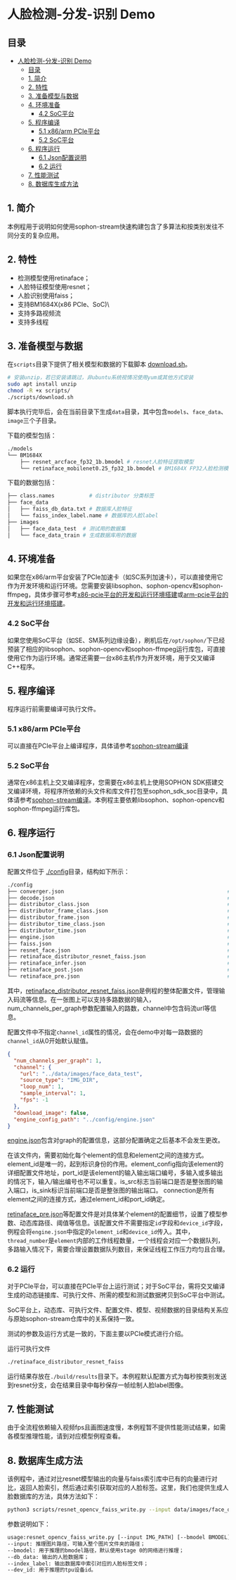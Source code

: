 # 人脸检测-分发-识别 Demo

## 目录
- [人脸检测-分发-识别 Demo](#人脸检测-分发-识别-demo)
  - [目录](#目录)
  - [1. 简介](#1-简介)
  - [2. 特性](#2-特性)
  - [3. 准备模型与数据](#3-准备模型与数据)
  - [4. 环境准备](#4-环境准备)
    - [4.2 SoC平台](#42-soc平台)
  - [5. 程序编译](#5-程序编译)
    - [5.1 x86/arm PCIe平台](#51-x86arm-pcie平台)
    - [5.2 SoC平台](#52-soc平台)
  - [6. 程序运行](#6-程序运行)
    - [6.1 Json配置说明](#61-json配置说明)
    - [6.2 运行](#62-运行)
  - [7. 性能测试](#7-性能测试)
  - [8. 数据库生成方法](#8-数据库生成方法)

## 1. 简介

本例程用于说明如何使用sophon-stream快速构建包含了多算法和按类别发往不同分支的复杂应用。


## 2. 特性
* 检测模型使用retinaface；
* 人脸特征模型使用resnet；
* 人脸识别使用faiss；
* 支持BM1684X(x86 PCIe、SoC)\
* 支持多路视频流
* 支持多线程

## 3. 准备模型与数据

​在`scripts`目录下提供了相关模型和数据的下载脚本 [download.sh](./scripts/download.sh)。

```bash
# 安装unzip，若已安装请跳过，非ubuntu系统视情况使用yum或其他方式安装
sudo apt install unzip
chmod -R +x scripts/
./scripts/download.sh
```

脚本执行完毕后，会在当前目录下生成`data`目录，其中包含`models`、`face_data`、`image`三个子目录。

下载的模型包括：

```bash
./models
└── BM1684X
    ├── resnet_arcface_fp32_1b.bmodel # resnet人脸特征提取模型
    └── retinaface_mobilenet0.25_fp32_1b.bmodel # BM1684X FP32人脸检测模型
```

下载的数据包括：

```bash
├── class.names           # distributor 分类标签 
├── face_data 
│   ├── faiss_db_data.txt # 数据库人脸特征
│   └── faiss_index_label.name # 数据库的人脸label
├── images
│   ├── face_data_test  # 测试用的数据集
│   └── face_data_train # 生成数据库用的数据
```

## 4. 环境准备

如果您在x86/arm平台安装了PCIe加速卡（如SC系列加速卡），可以直接使用它作为开发环境和运行环境。您需要安装libsophon、sophon-opencv和sophon-ffmpeg，具体步骤可参考[x86-pcie平台的开发和运行环境搭建](../../docs/EnvironmentInstallGuide.md#3-x86-pcie平台的开发和运行环境搭建)或[arm-pcie平台的开发和运行环境搭建](../../docs/EnvironmentInstallGuide.md#5-arm-pcie平台的开发和运行环境搭建)。


### 4.2 SoC平台

如果您使用SoC平台（如SE、SM系列边缘设备），刷机后在`/opt/sophon/`下已经预装了相应的libsophon、sophon-opencv和sophon-ffmpeg运行库包，可直接使用它作为运行环境。通常还需要一台x86主机作为开发环境，用于交叉编译C++程序。


## 5. 程序编译
程序运行前需要编译可执行文件。
### 5.1 x86/arm PCIe平台
可以直接在PCIe平台上编译程序，具体请参考[sophon-stream编译](../../docs/HowToMake.md)

### 5.2 SoC平台
通常在x86主机上交叉编译程序，您需要在x86主机上使用SOPHON SDK搭建交叉编译环境，将程序所依赖的头文件和库文件打包至sophon_sdk_soc目录中，具体请参考[sophon-stream编译](../../docs/HowToMake.md)。本例程主要依赖libsophon、sophon-opencv和sophon-ffmpeg运行库包。

## 6. 程序运行

### 6.1 Json配置说明

配置文件位于 [./config](./config/)目录，结构如下所示：

```bash
./config
├── converger.json                                                    # 汇聚element配置
├── decode.json                                                       # 解码配置
├── distributor_class.json                                            # 每帧按类别分发
├── distributor_frame_class.json                                      # 跳帧按类别分发
├── distributor_frame.json                                            # 跳帧分发full frame
├── distributor_time_class.json                                       # 间隔时间按类别分发（默认）
├── distributor_time.json                                             # 间隔时间分发full frame
├── engine.json                                                       # graph配置
├── faiss.json                                                        # faiss配置
├── resnet_face.json                                                  # resnet 人脸分类
├── retinaface_distributor_resnet_faiss.json                          # demo配置
├── retinaface_infer.json                                             # retinaface 推理配置
├── retinaface_post.json                                              # retinaface 后处理配置
└── retinaface_pre.json                                               # retinaface 前处理配置
```

其中，[retinaface_distributor_resnet_faiss.json](./config/retinaface_distributor_resnet_faiss.json)是例程的整体配置文件，管理输入码流等信息。在一张图上可以支持多路数据的输入，num_channels_per_graph参数配置输入的路数，channel中包含码流url等信息。

配置文件中不指定`channel_id`属性的情况，会在demo中对每一路数据的`channel_id`从0开始默认赋值。

```json
{
  "num_channels_per_graph": 1,
  "channel": {
    "url": "../data/images/face_data_test",
    "source_type": "IMG_DIR",
    "loop_num": 1,
    "sample_interval": 1,
    "fps": -1
  },
  "download_image": false,
  "engine_config_path": "../config/engine.json"
}
```

[engine.json](./config/engine.json)包含对graph的配置信息，这部分配置确定之后基本不会发生更改。

在该文件内，需要初始化每个element的信息和element之间的连接方式。element_id是唯一的，起到标识身份的作用。element_config指向该element的详细配置文件地址，port_id是该element的输入输出端口编号，多输入或多输出的情况下，输入/输出编号也不可以重复。is_src标志当前端口是否是整张图的输入端口，is_sink标识当前端口是否是整张图的输出端口。
connection是所有element之间的连接方式，通过element_id和port_id确定。

[retinaface_pre.json](./config/retinaface_pre.json)等配置文件是对具体某个element的配置细节，设置了模型参数、动态库路径、阈值等信息。该配置文件不需要指定`id`字段和`device_id`字段，例程会将`engine.json`中指定的`element_id`和`device_id`传入。其中，`thread_number`是`element`内部的工作线程数量，一个线程会对应一个数据队列，多路输入情况下，需要合理设置数据队列数目，来保证线程工作压力均匀且合理。

### 6.2 运行

对于PCIe平台，可以直接在PCIe平台上运行测试；对于SoC平台，需将交叉编译生成的动态链接库、可执行文件、所需的模型和测试数据拷贝到SoC平台中测试。

SoC平台上，动态库、可执行文件、配置文件、模型、视频数据的目录结构关系应与原始sophon-stream仓库中的关系保持一致。

测试的参数及运行方式是一致的，下面主要以PCIe模式进行介绍。

运行可执行文件
```bash
./retinaface_distributor_resnet_faiss
```

运行结果存放在`./build/results`目录下。本例程默认配置方式为每秒按类别发送到resnet分支，会在结果目录中每秒保存一帧绘制人脸label图像。


## 7. 性能测试
由于全流程依赖输入视频fps且画图速度慢，本例程暂不提供性能测试结果，如需各模型推理性能，请到对应模型例程查看。

## 8. 数据库生成方法
该例程中，通过对比resnet模型输出的向量与faiss索引库中已有的向量进行对比，返回人脸索引，然后通过索引获取对应的人脸标签。这里，我们也提供生成人脸数据库的方法，具体方法如下：
```bash
python3 scripts/resnet_opencv_faiss_write.py --input data/images/face_data_train --bmodel data/models/BM1684X/resnet_arcface_fp32_1b.bmodel --db_data faiss_db_data.txt --index_label faiss_index_label.name --dev_id 0 
```
参数说明如下：
```bash
usage:resnet_opencv_faiss_write.py [--input IMG_PATH] [--bmodel BMODEL] [--db_data DB_DATA] [--index_label INDEX_LABEL] [--dev_id DEV_ID]
--input: 推理图片路径，可输入整个图片文件夹的路径；
--bmodel: 用于推理的bmodel路径，默认使用stage 0的网络进行推理；
--db_data: 输出的人脸数据库；
--index_label: 输出数据库中索引对应的人脸标签文件；
--dev_id: 用于推理的tpu设备id。
```